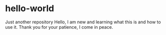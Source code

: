 # hello-world
Just another repository
Hello, I am new and learning what this is and how to use it.  Thank you for your patience, I come in peace.  
